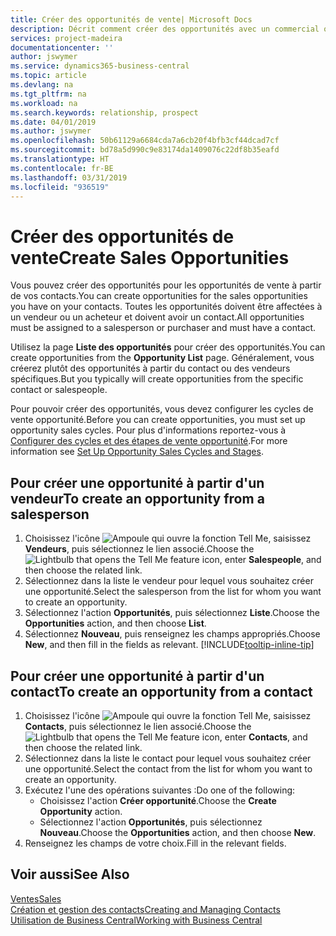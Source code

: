 ```yaml
---
title: Créer des opportunités de vente| Microsoft Docs
description: Décrit comment créer des opportunités avec un commercial ou un contact dans Business Central.
services: project-madeira
documentationcenter: ''
author: jswymer
ms.service: dynamics365-business-central
ms.topic: article
ms.devlang: na
ms.tgt_pltfrm: na
ms.workload: na
ms.search.keywords: relationship, prospect
ms.date: 04/01/2019
ms.author: jswymer
ms.openlocfilehash: 50b61129a6684cda7a6cb20f4bfb3cf44dcad7cf
ms.sourcegitcommit: bd78a5d990c9e83174da1409076c22df8b35eafd
ms.translationtype: HT
ms.contentlocale: fr-BE
ms.lasthandoff: 03/31/2019
ms.locfileid: "936519"
---
```

# <a name="create-sales-opportunities"></a><span data-ttu-id="9fc17-103">Créer des opportunités de vente</span><span class="sxs-lookup"><span data-stu-id="9fc17-103">Create Sales Opportunities</span></span>
<span data-ttu-id="9fc17-104">Vous pouvez créer des opportunités pour les opportunités de vente à partir de vos contacts.</span><span class="sxs-lookup"><span data-stu-id="9fc17-104">You can create opportunities for the sales opportunities you have on your contacts.</span></span> <span data-ttu-id="9fc17-105">Toutes les opportunités doivent être affectées à un vendeur ou un acheteur et doivent avoir un contact.</span><span class="sxs-lookup"><span data-stu-id="9fc17-105">All opportunities must be assigned to a salesperson or purchaser and must have a contact.</span></span>

<span data-ttu-id="9fc17-106">Utilisez la page **Liste des opportunités** pour créer des opportunités.</span><span class="sxs-lookup"><span data-stu-id="9fc17-106">You can create opportunities from the **Opportunity List** page.</span></span> <span data-ttu-id="9fc17-107">Généralement, vous créerez plutôt des opportunités à partir du contact ou des vendeurs spécifiques.</span><span class="sxs-lookup"><span data-stu-id="9fc17-107">But you typically will create opportunities from the specific contact or salespeople.</span></span>

<span data-ttu-id="9fc17-108">Pour pouvoir créer des opportunités, vous devez configurer les cycles de vente opportunité.</span><span class="sxs-lookup"><span data-stu-id="9fc17-108">Before you can create opportunities, you must set up opportunity sales cycles.</span></span> <span data-ttu-id="9fc17-109">Pour plus d'informations reportez-vous à [Configurer des cycles et des étapes de vente opportunité](marketing-how-setup-opportunity-sales-cycles-stages.md).</span><span class="sxs-lookup"><span data-stu-id="9fc17-109">For more information see [Set Up Opportunity Sales Cycles and Stages](marketing-how-setup-opportunity-sales-cycles-stages.md).</span></span>

## <a name="to-create-an-opportunity-from-a-salesperson"></a><span data-ttu-id="9fc17-110">Pour créer une opportunité à partir d'un vendeur</span><span class="sxs-lookup"><span data-stu-id="9fc17-110">To create an opportunity from a salesperson</span></span>
1. <span data-ttu-id="9fc17-111">Choisissez l'icône ![Ampoule qui ouvre la fonction Tell Me](media/ui-search/search_small.png "Dites-moi ce que vous voulez faire"), saisissez **Vendeurs**, puis sélectionnez le lien associé.</span><span class="sxs-lookup"><span data-stu-id="9fc17-111">Choose the ![Lightbulb that opens the Tell Me feature](media/ui-search/search_small.png "Tell me what you want to do") icon, enter **Salespeople**, and then choose the related link.</span></span>
2. <span data-ttu-id="9fc17-112">Sélectionnez dans la liste le vendeur pour lequel vous souhaitez créer une opportunité.</span><span class="sxs-lookup"><span data-stu-id="9fc17-112">Select the salesperson from the list for whom you want to create an opportunity.</span></span>
3. <span data-ttu-id="9fc17-113">Sélectionnez l'action **Opportunités**, puis sélectionnez **Liste**.</span><span class="sxs-lookup"><span data-stu-id="9fc17-113">Choose the **Opportunities** action, and then choose **List**.</span></span>
4. <span data-ttu-id="9fc17-114">Sélectionnez **Nouveau**, puis renseignez les champs appropriés.</span><span class="sxs-lookup"><span data-stu-id="9fc17-114">Choose **New**, and then fill in the fields as relevant.</span></span> [!INCLUDE[tooltip-inline-tip](includes/tooltip-inline-tip_md.md)]  



## <a name="to-create-an-opportunity-from-a-contact"></a><span data-ttu-id="9fc17-115">Pour créer une opportunité à partir d'un contact</span><span class="sxs-lookup"><span data-stu-id="9fc17-115">To create an opportunity from a contact</span></span>
1. <span data-ttu-id="9fc17-116">Choisissez l'icône ![Ampoule qui ouvre la fonction Tell Me](media/ui-search/search_small.png "Dites-moi ce que vous voulez faire"), saisissez **Contacts**, puis sélectionnez le lien associé.</span><span class="sxs-lookup"><span data-stu-id="9fc17-116">Choose the ![Lightbulb that opens the Tell Me feature](media/ui-search/search_small.png "Tell me what you want to do") icon, enter **Contacts**, and then choose the related link.</span></span>
2. <span data-ttu-id="9fc17-117">Sélectionnez dans la liste le contact pour lequel vous souhaitez créer une opportunité.</span><span class="sxs-lookup"><span data-stu-id="9fc17-117">Select the contact from the list for whom you want to create an opportunity.</span></span>
3. <span data-ttu-id="9fc17-118">Exécutez l'une des opérations suivantes :</span><span class="sxs-lookup"><span data-stu-id="9fc17-118">Do one of the following:</span></span>
   * <span data-ttu-id="9fc17-119">Choisissez l'action **Créer opportunité**.</span><span class="sxs-lookup"><span data-stu-id="9fc17-119">Choose the **Create Opportunity** action.</span></span>
   * <span data-ttu-id="9fc17-120">Sélectionnez l'action **Opportunités**, puis sélectionnez **Nouveau**.</span><span class="sxs-lookup"><span data-stu-id="9fc17-120">Choose the  **Opportunities** action, and then choose **New**.</span></span>
4. <span data-ttu-id="9fc17-121">Renseignez les champs de votre choix.</span><span class="sxs-lookup"><span data-stu-id="9fc17-121">Fill in the relevant fields.</span></span>

## <a name="see-also"></a><span data-ttu-id="9fc17-122">Voir aussi</span><span class="sxs-lookup"><span data-stu-id="9fc17-122">See Also</span></span>
[<span data-ttu-id="9fc17-123">Ventes</span><span class="sxs-lookup"><span data-stu-id="9fc17-123">Sales</span></span>](sales-manage-sales.md)  
[<span data-ttu-id="9fc17-124">Création et gestion des contacts</span><span class="sxs-lookup"><span data-stu-id="9fc17-124">Creating and Managing Contacts</span></span>](marketing-contacts.md)  
[<span data-ttu-id="9fc17-125">Utilisation de Business Central</span><span class="sxs-lookup"><span data-stu-id="9fc17-125">Working with Business Central</span></span>](ui-work-product.md)
